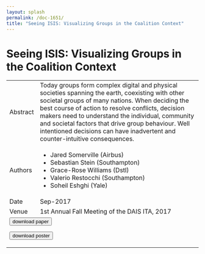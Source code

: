 ```yaml
---
layout: splash
permalink: /doc-1651/
title: "Seeing ISIS: Visualizing Groups in the Coalition Context​"
---
```


# Seeing ISIS: Visualizing Groups in the Coalition Context​

<table>
    <tbody>
    <tr>
        <td>Abstract</td>
        <td>Today groups form complex digital and physical societies spanning the earth, coexisting with other societal groups of many nations. When deciding the best course of action to resolve conflicts, decision makers need to understand the individual, community and societal factors that drive group behaviour. Well intentioned decisions can have inadvertent and counter-intuitive consequences.</td>
    </tr>
    <tr>
        <td>Authors</td>
        <td>
            <ul>
                <li>Jared Somerville (Airbus)</li>
                <li>Sebastian Stein (Southampton)</li>
                <li>Grace-Rose Williams (Dstl)</li>
                <li>Valerio Restocchi (Southampton)</li>
                <li>Soheil Eshghi (Yale)</li>
            </ul>
        </td>
    </tr>
    <tr>
        <td>Date</td>
        <td>Sep-2017</td>
    </tr>
    <tr>
        <td>Venue</td>
        <td>1st Annual Fall Meeting of the DAIS ITA, 2017</td>
    </tr>
        <tr>
            <td colspan="2">
                <form method="get" action="https://dais-ita.org/sites/default/files/D_005-summary.pdf">
                    <button type="submit">download paper</button>
                </form>
                <form method="get" action="https://dais-ita.org/sites/default/files/D_005-poster.pdf">
                    <button type="submit">download poster</button>
                </form>
            </td>
        </tr>
    </tbody>
</table>
